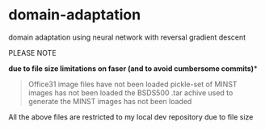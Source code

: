 # domain-adaptation
domain adaptation using neural network with reversal gradient descent

PLEASE NOTE

**due to file size limitations on faser (and to avoid cumbersome commits)***

> Office31 image files have not been loaded
> pickle-set of MINST images has not been loaded
> the BSDS500 .tar achive used to generate the MINST images has not been loaded

All the above files are restricted to my local dev repository due to file size
